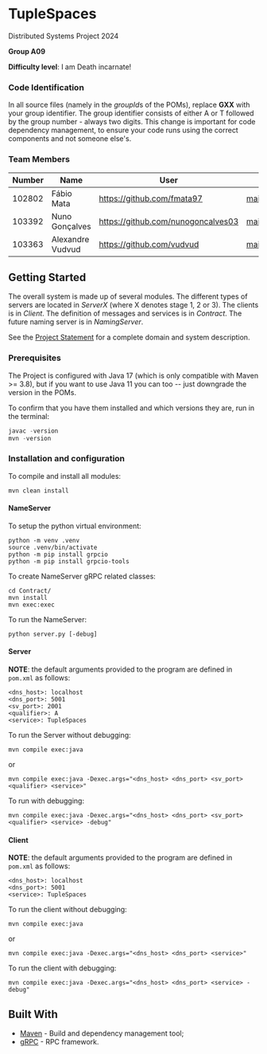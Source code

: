 # TupleSpaces

Distributed Systems Project 2024

**Group A09**

**Difficulty level**: I am Death incarnate!

### Code Identification

In all source files (namely in the *groupId*s of the POMs), replace **GXX** with your group identifier. The group
identifier consists of either A or T followed by the group number - always two digits. This change is important for
code dependency management, to ensure your code runs using the correct components and not someone else's.

### Team Members

| Number | Name             | User                                 | Email                                        |
| ------ | ---------------- | ------------------------------------ | -------------------------------------------- |
| 102802 | Fábio Mata       | <https://github.com/fmata97>         | <mailto:fabio.mata@tecnico.ulisboa.pt>       |
| 103392 | Nuno Gonçalves   | <https://github.com/nunogoncalves03> | <mailto:nunomrgoncalves@tecnico.ulisboa.pt>  |
| 103363 | Alexandre Vudvud | <https://github.com/vudvud>          | <mailto:alexandre.vudvud@tecnico.ulisboa.pt> |

## Getting Started

The overall system is made up of several modules. The different types of servers are located in _ServerX_ (where X denotes stage 1, 2 or 3).
The clients is in _Client_.
The definition of messages and services is in _Contract_. The future naming server
is in _NamingServer_.

See the [Project Statement](https://github.com/tecnico-distsys/TupleSpaces) for a complete domain and system description.

### Prerequisites

The Project is configured with Java 17 (which is only compatible with Maven >= 3.8), but if you want to use Java 11 you
can too -- just downgrade the version in the POMs.

To confirm that you have them installed and which versions they are, run in the terminal:

```s
javac -version
mvn -version
```

### Installation and configuration

To compile and install all modules:

```
mvn clean install
```

#### NameServer

To setup the python virtual environment:

```
python -m venv .venv
source .venv/bin/activate
python -m pip install grpcio
python -m pip install grpcio-tools
```

To create NameServer gRPC related classes:
```
cd Contract/
mvn install
mvn exec:exec
```

To run the NameServer:
```
python server.py [-debug]
```

#### Server

**NOTE**: the default arguments provided to the program are defined in `pom.xml` as follows:

```
<dns_host>: localhost
<dns_port>: 5001
<sv_port>: 2001
<qualifier>: A
<service>: TupleSpaces
```

To run the Server without debugging:

```
mvn compile exec:java
```
or
```
mvn compile exec:java -Dexec.args="<dns_host> <dns_port> <sv_port> <qualifier> <service>"
```
To run with debugging:
```
mvn compile exec:java -Dexec.args="<dns_host> <dns_port> <sv_port> <qualifier> <service> -debug"
```

#### Client

**NOTE**: the default arguments provided to the program are defined in `pom.xml` as follows:

```
<dns_host>: localhost
<dns_port>: 5001
<service>: TupleSpaces
```

To run the client without debugging:

```
mvn compile exec:java
```
or
```
mvn compile exec:java -Dexec.args="<dns_host> <dns_port> <service>"
```

To run the client with debugging:
```
mvn compile exec:java -Dexec.args="<dns_host> <dns_port> <service> -debug"
```


## Built With

-   [Maven](https://maven.apache.org/) - Build and dependency management tool;
-   [gRPC](https://grpc.io/) - RPC framework.
